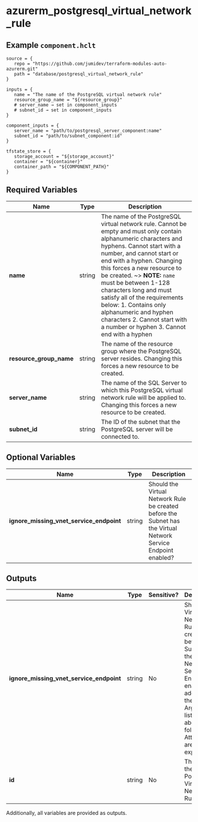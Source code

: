 # azurerm_postgresql_virtual_network_rule



## Example `component.hclt`

```hcl
source = {
   repo = "https://github.com/jumidev/terraform-modules-auto-azurerm.git"   
   path = "database/postgresql_virtual_network_rule"   
}

inputs = {
   name = "The name of the PostgreSQL virtual network rule"   
   resource_group_name = "${resource_group}"   
   # server_name → set in component_inputs
   # subnet_id → set in component_inputs
}

component_inputs = {
   server_name = "path/to/postgresql_server_component:name"   
   subnet_id = "path/to/subnet_component:id"   
}

tfstate_store = {
   storage_account = "${storage_account}"   
   container = "${container}"   
   container_path = "${COMPONENT_PATH}"   
}

```

## Required Variables

| Name | Type |  Description |
| ---- | --------- |  ----------- |
| **name** | string |  The name of the PostgreSQL virtual network rule. Cannot be empty and must only contain alphanumeric characters and hyphens. Cannot start with a number, and cannot start or end with a hyphen. Changing this forces a new resource to be created. ~> **NOTE:** `name` must be between 1-128 characters long and must satisfy all of the requirements below: 1. Contains only alphanumeric and hyphen characters 2. Cannot start with a number or hyphen 3. Cannot end with a hyphen | 
| **resource_group_name** | string |  The name of the resource group where the PostgreSQL server resides. Changing this forces a new resource to be created. | 
| **server_name** | string |  The name of the SQL Server to which this PostgreSQL virtual network rule will be applied to. Changing this forces a new resource to be created. | 
| **subnet_id** | string |  The ID of the subnet that the PostgreSQL server will be connected to. | 

## Optional Variables

| Name | Type |  Description |
| ---- | --------- |  ----------- |
| **ignore_missing_vnet_service_endpoint** | string |  Should the Virtual Network Rule be created before the Subnet has the Virtual Network Service Endpoint enabled? | 



## Outputs

| Name | Type | Sensitive? | Description |
| ---- | ---- | --------- | --------- |
| **ignore_missing_vnet_service_endpoint** | string | No  | Should the Virtual Network Rule be created before the Subnet has the Virtual Network Service Endpoint enabled? In addition to the Arguments listed above - the following Attributes are exported: | 
| **id** | string | No  | The ID of the PostgreSQL Virtual Network Rule. | 

Additionally, all variables are provided as outputs.
